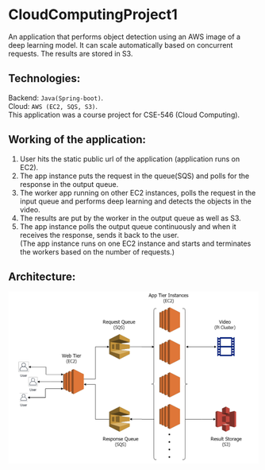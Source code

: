 # CloudComputingProject1
An application that performs object detection using an AWS image of a deep learning model. 
It can scale automatically based on concurrent requests. The results are stored in S3. 
<br>

## Technologies: <br>
Backend: ```Java(Spring-boot)```. <br>
Cloud: ```AWS (EC2, SQS, S3)```.
<br>
This application was a course project for CSE-546 (Cloud Computing). <br>
## Working of the application:<br> 
1. User hits the static public url of the application (application runs on EC2). <br>
2. The app instance puts the request in the queue(SQS) and polls for the response in the output queue. <br>
3. The worker app running on other EC2 instances, polls the request in the input queue and performs
deep learning and detects the objects in the video.<br>
4. The results are put by the worker in the output queue as well as S3. <br>
5. The app instance polls the output queue continuously and when it receives the response, sends it back to
the user.<br>
(The app instance runs on one EC2 instance and starts and terminates the workers based on the 
number of requests.)

## Architecture:
![alt text](https://github.com/ripu23/CloudComputingProject1/blob/master/architecture.png)
